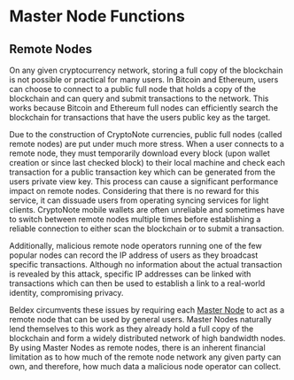 # Master Node Functions

## Remote Nodes

On any given cryptocurrency network, storing a full copy of the blockchain is not possible or practical for many users.   In Bitcoin and Ethereum, users can choose to connect to a public full node that holds a copy of the blockchain and can query and submit transactions to the network. This works because Bitcoin and Ethereum full nodes can efficiently search the blockchain for transactions that have the users public key as the target.

Due to the construction of CryptoNote currencies, public full nodes (called remote nodes) are put under much more stress.  When a user connects to a remote node, they must temporarily download every block (upon wallet creation or since last checked block) to their local machine and check each transaction for a public transaction key which can be generated from the users private view key. This process can cause a significant performance impact on remote nodes. Considering that there is no reward for this service, it can dissuade users from operating syncing services for light clients. CryptoNote mobile wallets are often unreliable and sometimes have to switch between remote nodes multiple times before establishing a reliable connection to either scan the blockchain or to submit a transaction.

Additionally, malicious remote node operators running one of the few popular nodes can record the IP address of users as they broadcast specific transactions.  Although no information about the actual transaction is revealed by this attack, specific IP addresses can be linked with transactions which can then be used to establish a link to a real-world identity, compromising privacy.

Beldex circumvents these issues by requiring each [Master Node](../MasterNodes/MNOverview.md) to act as a remote node that can be used by general users. Master Nodes naturally lend themselves to this work as they already hold a full copy of the  blockchain and form a widely distributed network of high bandwidth nodes. By using Master Nodes as remote nodes, there is an inherent financial limitation as to how much of the remote node network any given party can own, and therefore, how much data a malicious node operator can collect.

